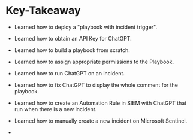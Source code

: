 # Key-Takeaway

- Learned how to deploy a "playbook with incident trigger".

- Learned how to obtain an API Key for ChatGPT.

- Learned how to build a playbook from scratch.

- Learned how to assign appropriate permissions to the Playbook.

- Learned how to run ChatGPT on an incident.

- Learned how to fix ChatGPT to display the whole comment for the playbook.

- Learned how to create an Automation Rule in SIEM with ChatGPT that run when there is a new incident.

- Learned how to manually create a new incident on Microsoft Sentinel.

- 
